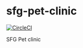 # sfg-pet-clinic

[![CircleCI](https://circleci.com/gh/Fovvox/sfg-pet-clinic/tree/master.svg?style=svg)](https://circleci.com/gh/Fovvox/sfg-pet-clinic/tree/master)   

SFG Pet clinic
